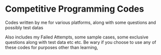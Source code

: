 # Competitive Programming Codes
Codes written by me for various platforms, along with some questions and possibly test datas

Also includes my Failed Attempts, some sample cases, some exclusive questions along with test data etc etc.
Be wary if you choose to use any of these codes for purposes other than learning,  
